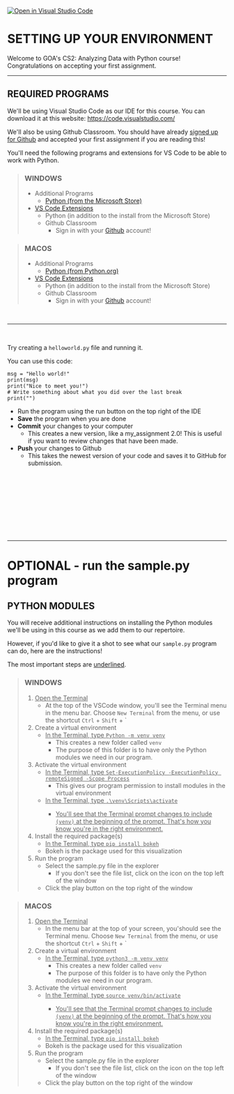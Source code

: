 [![Open in Visual Studio Code](https://classroom.github.com/assets/open-in-vscode-2e0aaae1b6195c2367325f4f02e2d04e9abb55f0b24a779b69b11b9e10269abc.svg)](https://classroom.github.com/online_ide?assignment_repo_id=19821503&assignment_repo_type=AssignmentRepo)
# SETTING UP YOUR ENVIRONMENT

Welcome to GOA's CS2: Analyzing Data with Python course!
Congratulations on accepting your first assignment.

---

## REQUIRED PROGRAMS

We'll be using Visual Studio Code as our IDE for this course. You can download it at this website:
https://code.visualstudio.com/

We'll also be using Github Classroom. You should have already [signed up for Github](https://github.com/)
and accepted your first assignment if you are reading this!

You'll need the following programs and extensions for VS Code to be able to work with Python.



> ### WINDOWS
> * Additional Programs
>     * [Python (from the Microsoft Store)](https://www.microsoft.com/en-us/p/python-310/9pjpw5ldxlz5)
> * [VS Code Extensions](https://code.visualstudio.com/docs/introvideos/extend)
>     * Python (in addition to the install from the Microsoft Store)
>     * Github Classroom
>         * Sign in with your [Github](https://github.com/) account!


> ### MACOS
> * Additional Programs
>     * [Python (from Python.org)](https://www.python.org)
> * [VS Code Extensions](https://code.visualstudio.com/docs/introvideos/extend)
>     * Python (in addition to the install from the Microsoft Store)
>     * Github Classroom
>         * Sign in with your [Github](https://github.com/) account!

&nbsp; 

---

&nbsp;

Try creating a `helloworld.py` file and running it.

You can use this code:
```
msg = "Hello world!"
print(msg)
print("Nice to meet you!")
# Write something about what you did over the last break
print("")
```

* Run the program using the run button on the top right of the IDE
* **Save** the program when you are done
* **Commit** your changes to your computer
    * This creates a new version, like a my_assignment 2.0! This is useful if you want to review changes that have been made.
* **Push** your changes to Github
    * This takes the newest version of your code and saves it to GitHub for submission.

&nbsp;

&nbsp;

&nbsp;

&nbsp;

&nbsp;

---

# OPTIONAL - run the sample.py program

## PYTHON MODULES

You will receive additional instructions on installing the Python modules we'll be using in this course
as we add them to our repertoire.

However, if you'd like to give it a shot to see what our `sample.py` program can do, here are the instructions! 

The most important steps are <ins>underlined</ins>.


> ### WINDOWS
> 1. <ins>Open the Terminal</ins>
>     * At the top of the VSCode window, you'll see the Terminal menu in the menu bar. 
Choose `New Terminal` from the menu, or use the shortcut `Ctrl` + `Shift` + \`
> 2. Create a virtual environment
>     * <ins>In the Terminal, type `Python -m venv venv`</ins>
>         * This creates a new folder called `venv`
>         * The purpose of this folder is to have only the Python modules we need in our program.
> 3. Activate the virtual environment
>     * <ins>In the Terminal, type `Set-ExecutionPolicy -ExecutionPolicy remoteSigned -Scope Process`</ins>
>         * This gives our program permission to install modules in the virtual environment
>     * <ins>In the Terminal, type `.\venv\Scripts\activate`
>         * You'll see that the Terminal prompt changes to include `(venv)` at the beginning of the prompt. That's how you know you're in the right environment.
> 4. Install the required package(s)
>     * <ins>In the Terminal, type `pip install bokeh`</ins>
>     * Bokeh is the package used for this visualization
> 5. Run the program
>     * Select the sample.py file in the explorer
>         * If you don't see the file list, click on the icon on the top left of the window
>     * Click the play button on the top right of the window


> ### MACOS
> 1. <ins>Open the Terminal</ins>
>     * In the menu bar at the top of your screen, you'should see the Terminal menu. Choose `New Terminal` from the menu, or use the shortcut `Ctrl` + `Shift` + \`
> 2. Create a virtual environment
>     * <ins>In the Terminal, type `python3 -m venv venv`</ins>
>         * This creates a new folder called `venv`
>         * The purpose of this folder is to have only the Python modules we need in our program.
> 3. Activate the virtual environment
>     * <ins>In the Terminal, type `source venv/bin/activate`
>         * You'll see that the Terminal prompt changes to include `(venv)` at the beginning of the prompt. That's how you know you're in the right environment.
> 4. Install the required package(s)
>     * <ins>In the Terminal, type `pip install bokeh`</ins>
>     * Bokeh is the package used for this visualization
> 5. Run the program
>     * Select the sample.py file in the explorer
>         * If you don't see the file list, click on the icon on the top left of the window
>     * Click the play button on the top right of the window
